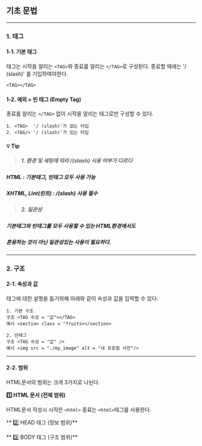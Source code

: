 ## 기초 문법
---
### 1. 태그

#### 1-1. **기본 태그**
태그는 시작을 알리는 ```<TAG>```와 종료를 알리는 ```</TAG>```로 구성된다.
종료할 때에는 '/ (slash)' 를 기입하여야한다.
```
<TAG></TAG>
```


#### 1-2. **예외** = 빈 태그 (Empty Tag)
종료를 알리는 ```</TAG>``` 없이 시작을 알리는 태그로만 구성할 수 있다.
```
1. <TAG>  '/ (slash)'가 없는 타입
2. <TAG/> '/ (slash)'가 있는 타입
```

#### 💡 Tip 
> ##### 1. 환경 및 세팅에 따라 /(slash) 사용 여부가 다르다

##### HTML : 기본태그, 빈태그 모두 사용 가능
##### XHTML, Lint(린트) : /(slash) 사용 필수

> ##### 2. 일관성

##### 기본태그와 빈태그를 모두 사용할 수 있는 HTML환경에서도
##### 혼용하는 것이 아닌 일관성있는 사용이 필요하다.


---
### 2. 구조

#### 2-1. **속성과 값**
태그에 대한 설명을 돕기위해 아래와 같이 속성과 값을 입력할 수 있다.
```
1. 기본 구조
구조 <TAG 속성 = "값"></TAG>
예시 <section class = "fruits></section>

2. 빈태그
구조 <TAG 속성 = "값" />
예시 <img src = "./my_image" alt = "내 프로필 사진"/>	
```

---
#### 2-2. **범위**
HTML문서의 범위는 크게 3가지로 나뉜다.

**1️⃣ HTML 문서 (전체 범위)**

HTML문서 작성시 시작은 ```<html>``` 종료는 ```<html>```태그를 사용한다.

  
** 2️⃣ HEAD 태그 (정보 범위)**

** 3️⃣ BODY 태그 (구조 범위)**
